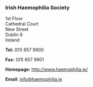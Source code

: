 ###  Irish Haemophilia Society

1st Floor  
Cathedral Court  
New Street  
Dublin 8  
Ireland

**Tel:** (01) 657 9900

**Fax:** (01) 657 9901

**Homepage:** [ http://www.haemophilia.ie/ ](http://www.haemophilia.ie/)

**Email:** [ info@haemophilia.ie ](mailto:info@haemophilia.ie)
